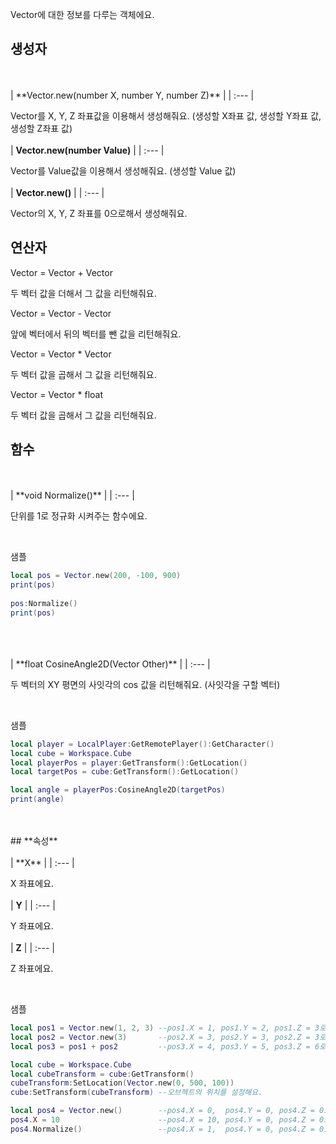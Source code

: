 
Vector에 대한 정보를 다루는 객체에요. 
<br>
## **생성자**

<br>
<br>
| **Vector.new(number X, number Y, number Z)** |
| :--- |

Vector를 X, Y, Z 좌표값을 이용해서 생성해줘요. (생성할 X좌표 값, 생성할 Y좌표 값, 생성할 Z좌표 값) 
<br>
<br>
| **Vector.new(number Value)** |
| :--- |

Vector를 Value값을 이용해서 생성해줘요. (생성할 Value 값) 
<br>
<br>
| **Vector.new()** |
| :--- |

Vector의 X, Y, Z 좌표를 0으로해서 생성해줘요. 
<br>
## **연산자**


Vector = Vector + Vector 

두 벡터 값을 더해서 그 값을 리턴해줘요. 

Vector = Vector - Vector 

앞에 벡터에서 뒤의 벡터를 뺀 값을 리턴해줘요. 

Vector = Vector * Vector 

두 벡터 값을 곱해서 그 값을 리턴해줘요. 

Vector = Vector * float 

두 벡터 값을 곱해서 그 값을 리턴해줘요. 
<br>
## **함수**

<br>
<br>
| **void Normalize()** |
| :--- |

단위를 1로 정규화 시켜주는 함수에요. 

<br>

샘플 

```lua
local pos = Vector.new(200, -100, 900)
print(pos)
    
pos:Normalize()   
print(pos)
```
<br>
<br>
<br>
| **float CosineAngle2D(Vector Other)** |
| :--- |

두 벡터의 XY 평면의 사잇각의 cos 값을 리턴해줘요. (사잇각을 구할 벡터) 

<br>

샘플 

```lua
local player = LocalPlayer:GetRemotePlayer():GetCharacter()
local cube = Workspace.Cube
local playerPos = player:GetTransform():GetLocation()
local targetPos = cube:GetTransform():GetLocation()

local angle = playerPos:CosineAngle2D(targetPos)    
print(angle)
```
<br>
<br>
## **속성**

<br>
<br>
| **X** |
| :--- |

X 좌표에요. 
<br>
<br>
| **Y** |
| :--- |

Y 좌표에요. 
<br>
<br>
| **Z** |
| :--- |

Z 좌표에요. 

<br>

샘플 

```lua
local pos1 = Vector.new(1, 2, 3) --pos1.X = 1, pos1.Y = 2, pos1.Z = 3로 할당돼요.
local pos2 = Vector.new(3)       --pos2.X = 3, pos2.Y = 3, pos2.Z = 3로 할당돼요.
local pos3 = pos1 + pos2         --pos3.X = 4, pos3.Y = 5, pos3.Z = 6로 할당돼요.

local cube = Workspace.Cube
local cubeTransform = cube:GetTransform()
cubeTransform:SetLocation(Vector.new(0, 500, 100))
cube:SetTransform(cubeTransform) --오브젝트의 위치를 설정해요.

local pos4 = Vector.new()        --pos4.X = 0,  pos4.Y = 0, pos4.Z = 0로 할당돼요.
pos4.X = 10                      --pos4.X = 10, pos4.Y = 0, pos4.Z = 0로 할당돼요.
pos4.Normalize()                 --pos4.X = 1,  pos4.Y = 0, pos4.Z = 0로 할당돼요.
```
<br>
